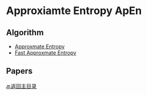 # Approxiamte Entropy ApEn

## Algorithm 
* [Approxmate Entropy](https://ww2.mathworks.cn/matlabcentral/fileexchange/26546-approximate-entropy?s_tid=FX_rc2_behav)
* [Fast Approxmate Entropy](https://ww2.mathworks.cn/matlabcentral/fileexchange/32427-fast-approximate-entropy?s_tid=FX_rc2_behav)

## Papers

[:back:返回主目录](../README.md)
